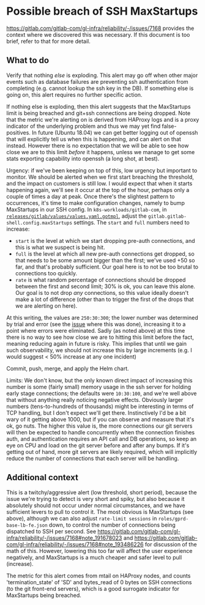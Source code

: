 # Possible breach of SSH MaxStartups

https://gitlab.com/gitlab-com/gl-infra/reliability/-/issues/7168 provides the context where we discovered this was necessary.  If this document is too brief, refer to that for more detail.

## What to do

Verify that nothing *else* is exploding.  This alert may go off when other major events such as database failures are preventing ssh authentication from completing (e.g. cannot lookup the ssh key in the DB). If something else is going on, this alert requires no further specific action.

If nothing else is exploding, then this alert suggests that the MaxStartups limit is being breached and git+ssh connections are being dropped.  Note that the metric we're alerting on is derived from HAProxy logs and is a proxy indicator of the underlying problem and thus we may yet find false-positives.  In future (Ubuntu 18.04) we can get better logging out of openssh that will explicitly tell us when this is happening, and can alert on that instead.  However there is no expectation that we will be able to see how close we are to this limit *before* it happens, unless we manage to get some stats exporting capability into openssh (a long shot, at best).

Urgency: if we've been keeping on top of this, low urgency but important to monitor.  We should be alerted when we first start breaching the threshold, and the impact on customers is still low.  I would expect that when it starts happening again, we'll see it occur at the top of the hour, perhaps only a couple of times a day at peak.  Once there's the slightest pattern to occurrences, it's time to make configuration changes, namely to bump MaxStartups in our SSH config. In `k8s-workloads/gitlab-com`, in [`releases/gitlab/values/values.yaml.gotmpl`](https://gitlab.com/gitlab-com/gl-infra/k8s-workloads/gitlab-com/-/blob/master/releases/gitlab/values/values.yaml.gotmpl), adjust the `gitlab.gitlab-shell.config.maxStartups` settings. The `start` and `full` numbers need to increase:
* `start` is the level at which we start dropping pre-auth connections, and this is what we suspect is being hit.
* `full` is the level at which all new pre-auth connections get dropped, so that needs to be some amount bigger than the first; we've used +50 so far, and that's probably sufficient.  Our goal here is to not be too brutal to connections too quickly.
* `rate` is what random percentage of connections should be dropped between the first and second limit; 30% is ok,  you can leave this alone.  Our goal is to not drop *any* connections, so this value ideally doesn't make a lot of difference (other than to trigger the first of the drops that we are alerting on here).

At this writing, the values are `250:30:300`; the lower number was determined by trial and error (see the [issue](https://gitlab.com/gitlab-com/gl-infra/reliability/-/issues/7168) where this was done), increasing it to a point where errors were eliminated.  Sadly (as noted above) at this time there is no way to see how close we are to hitting this limit before the fact, meaning reducing again in future is risky.  This implies that until we gain such observability, we should not increase this by large increments (e.g. I would suggest < 50% increase at any one incident)

Commit, push, merge, and apply the Helm chart.

Limits: We don't know, but the only known direct impact of increasing this number is some (fairly small) memory usage in the ssh server for holding early stage connections; the defaults were `10:30:100`, and we're well above that without anything really noticing negative effects.  Obviously larger numbers (tens-to-hundreds of thousands) might be interesting in terms of TCP handling, but I don't expect we'll get there.  Instinctively I'd be a bit wary of it getting above 1000, but if you can observe and measure that it's ok, go nuts.  The higher this value is, the more connections our git servers will then be expected to handle concurrently when the connection finishes auth, and authentication requires an API call and DB operations, so keep an eye on CPU and load on the git server before and after any bumps.  If it's getting out of hand, more git servers are likely required, which will implicitly reduce the number of connections that each server will be handling.

## Additional context

This is a twitchy/aggressive alert (low threshold, short period), because the issue we're trying to detect is very short and spiky, but also because it absolutely should not occur under normal circumstances, and we have sufficient levers to pull to control it.  The most obvious is MaxStartups (see above), although we can also adjust `rate-limit sessions` in `roles/gprd-base-lb-fe.json` down, to control the number of connections being dispatched to SSH per second.  See https://gitlab.com/gitlab-com/gl-infra/reliability/-/issues/7168#note_191678023 and https://gitlab.com/gitlab-com/gl-infra/reliability/-/issues/7168#note_193486226 for discussion of the math of this.  However, lowering this too far will affect the user experience negatively, and MaxStartups is a much cheaper and safer level to pull (increase).

The metric for this alert comes from mtail on HAProxy nodes, and counts 'termination_state' of 'SD' and bytes_read of 0 bytes on SSH connections (to the git front-end servers), which is a good surrogate indicator for MaxStartups being breached.

